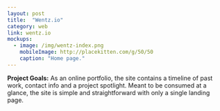 ```yaml
---
layout: post
title:  "Wentz.io"
category: web
link: wentz.io
mockups:
  - image: /img/wentz-index.png
    mobileImage: http://placekitten.com/g/50/50
    caption: "Home page."
---
```

**Project Goals:** As an online portfolio, the site contains a timeline of past work, contact info and a project spotlight. Meant to be consumed at a glance, the site is simple and straightforward with only a single landing page.